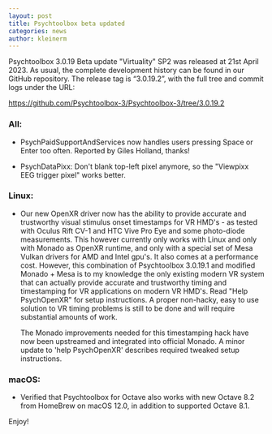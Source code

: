 ```yaml
---
layout: post
title: Psychtoolbox beta updated
categories: news
author: kleinerm
---
```


Psychtoolbox 3.0.19 Beta update "Virtuality" SP2 was released at 21st April 2023.
As usual, the complete development history can be found in our GitHub repository.
The release tag is “3.0.19.2”, with the full tree and commit logs under the URL:

<https://github.com/Psychtoolbox-3/Psychtoolbox-3/tree/3.0.19.2>

### All:

- PsychPaidSupportAndServices now handles users pressing Space or Enter too often.
  Reported by Giles Holland, thanks!

- PsychDataPixx: Don't blank top-left pixel anymore, so the "Viewpixx EEG trigger pixel"
  works better.

### Linux:

- Our new OpenXR driver now has the ability to provide accurate and trustworthy visual
  stimulus onset timestamps for VR HMD's - as tested with Oculus Rift CV-1 and HTC Vive Pro Eye
  and some photo-diode measurements. This however currently only works with Linux and only
  with Monado as OpenXR runtime, and only with a special set of Mesa Vulkan drivers for AMD
  and Intel gpu's. It also comes at a performance cost.
  However, this combination of Psychtoolbox 3.0.19.1 and modified Monado + Mesa is to my
  knowledge the only existing modern VR system that can actually provide accurate and trustworthy
  timing and timestamping for VR applications on modern VR HMD's. Read "Help PsychOpenXR"
  for setup instructions. A proper non-hacky, easy to use solution to VR timing problems is
  still to be done and will require substantial amounts of work.

  The Monado improvements needed for this timestamping hack have now been upstreamed and
  integrated into official Monado. A minor update to 'help PsychOpenXR' describes required
  tweaked setup instructions.

### macOS:

- Verified that Psychtoolbox for Octave also works with new Octave 8.2 from HomeBrew on
  macOS 12.0, in addition to supported Octave 8.1.

Enjoy!

